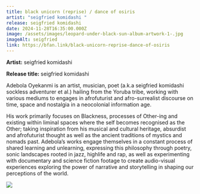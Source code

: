 ```yaml
---
title: black unicorn (reprise) / dance of osiris
artist: "seigfried komidashi "
release: seigfried komidashi
date: 2024-11-28T16:35:00.000Z
image: /assets/images/leopard-under-black-sun-album-artwork-1-.jpg
imageAlt: seigfried
link: https://bfan.link/black-unicorn-reprise-dance-of-osiris
---
```

**Artist:** seigfried komidashi

**Release title:** seigfried komidashi

Adebola Oyekanmi is an artist, musician, poet (a.k.a seigfried komidashi sockless adventurer et al.) hailing from the Yoruba tribe, working with various mediums to engages in afrofuturist and afro-surrealist discourse on time, space and nostalgia in a neocolonial information age.

His work primarily focuses on Blackness, processes of Other-ing and existing within liminal spaces where the self becomes recognised as the Other; taking inspiration from his musical and cultural heritage, absurdist and afrofuturist thought as well as the ancient traditions of mystics and nomads past. Adebola’s works engage themselves in a constant process of shared learning and unlearning, expressing this philosophy through poetry, sonic landscapes rooted in jazz, highlife and rap, as well as experimenting with documentary and science fiction footage to create audio-visual experiences exploring the power of narrative and storytelling in shaping our perceptions of the world. 

![](/assets/images/seigfried-komidashi-press-pic-2-cred.-sarah-dattani-tucker-.jpg)
